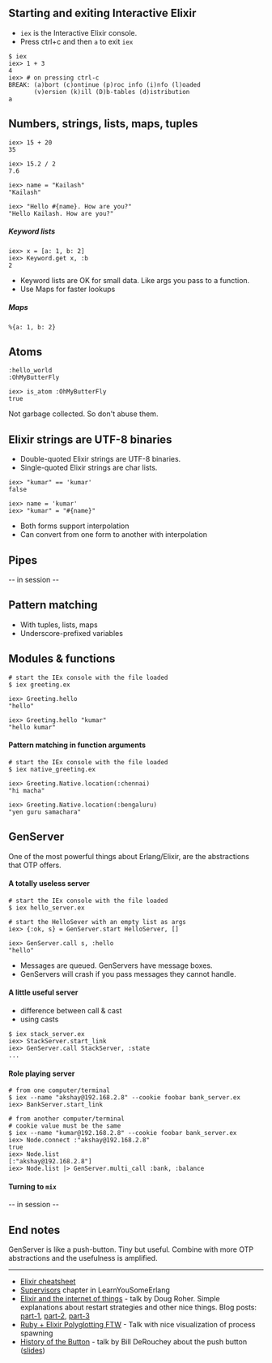 ## Starting and exiting Interactive Elixir

* `iex` is the Interactive Elixir console.
* Press ctrl+c and then `a` to exit `iex`

```
$ iex
iex> 1 + 3
4
iex> # on pressing ctrl-c
BREAK: (a)bort (c)ontinue (p)roc info (i)nfo (l)oaded
       (v)ersion (k)ill (D)b-tables (d)istribution
a
```

## Numbers, strings, lists, maps, tuples

```
iex> 15 + 20
35

iex> 15.2 / 2
7.6

iex> name = "Kailash"
"Kailash"

iex> "Hello #{name}. How are you?"
"Hello Kailash. How are you?"
```

##### Keyword lists

```
iex> x = [a: 1, b: 2]
iex> Keyword.get x, :b
2
```

* Keyword lists are OK for small data. Like args you pass to a function.
* Use Maps for faster lookups

##### Maps

```
%{a: 1, b: 2}
```

## Atoms

```
:hello_world
:OhMyButterFly
```

```
iex> is_atom :OhMyButterFly
true
```

Not garbage collected. So don't abuse them.

## Elixir strings are UTF-8 binaries

* Double-quoted Elixir strings are UTF-8 binaries.
* Single-quoted Elixir strings are char lists.

```
iex> "kumar" == 'kumar'
false

iex> name = 'kumar'
iex> "kumar" = "#{name}"
```

* Both forms support interpolation
* Can convert from one form to another with interpolation

## Pipes

-- in session --

## Pattern matching

* With tuples, lists, maps
* Underscore-prefixed variables

## Modules & functions

```
# start the IEx console with the file loaded
$ iex greeting.ex

iex> Greeting.hello
"hello"

iex> Greeting.hello "kumar"
"hello kumar"
```

#### Pattern matching in function arguments

```
# start the IEx console with the file loaded
$ iex native_greeting.ex

iex> Greeting.Native.location(:chennai)
"hi macha"

iex> Greeting.Native.location(:bengaluru)
"yen guru samachara"
```

## GenServer

One of the most powerful things about Erlang/Elixir, are the abstractions that OTP offers.

#### A totally useless server

```
# start the IEx console with the file loaded
$ iex hello_server.ex

# start the HelloSever with an empty list as args
iex> {:ok, s} = GenServer.start HelloServer, []

iex> GenServer.call s, :hello
"hello"
```

* Messages are queued. GenServers have message boxes.
* GenServers will crash if you pass messages they cannot handle.

#### A little useful server

* difference between call & cast
* using casts

```
$ iex stack_server.ex
iex> StackServer.start_link
iex> GenServer.call StackServer, :state
...
```

#### Role playing server

```
# from one computer/terminal
$ iex --name "akshay@192.168.2.8" --cookie foobar bank_server.ex
iex> BankServer.start_link

# from another computer/terminal
# cookie value must be the same
$ iex --name "kumar@192.168.2.8" --cookie foobar bank_server.ex
iex> Node.connect :"akshay@192.168.2.8"
true
iex> Node.list
[:"akshay@192.168.2.8"]
iex> Node.list |> GenServer.multi_call :bank, :balance
```

#### Turning to `mix`

-- in session --

## End notes

GenServer is like a push-button. Tiny but useful. Combine with more OTP abstractions and the usefulness is amplified.

----

* [Elixir cheatsheet](https://media.pragprog.com/titles/elixir/ElixirCheat.pdf)
* [Supervisors](http://learnyousomeerlang.com/supervisors) chapter in LearnYouSomeErlang
* [Elixir and the internet of things](https://www.youtube.com/watch?v=a-OCorBXX7M) - talk by Doug Roher. Simple explanations about restart strategies and other nice things. Blog posts: [part-1](http://www.neo.com/2014/01/14/elixir-and-the-internet-of-things-handling-a-stampede), [part-2](http://www.neo.com/2014/01/30/elixir-and-the-internet-of-things-part-2-whats-in-a-process), [part-3](http://www.neo.com/2014/03/06/elixir-and-the-internet-of-things-part-3-rabbits-rabbits-everywhere)
* [Ruby + Elixir Polyglotting FTW](http://confreaks.tv/videos/rdrc2014-ruby-elixir-polyglotting-ftw) - Talk with nice visualization of process spawning
* [History of the Button](https://www.youtube.com/watch?v=zdwUbhm-8Mw) - talk by Bill DeRouchey about the push button ([slides](http://www.slideshare.net/billder/history-of-the-button-at-sxsw))
